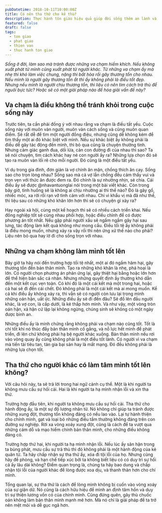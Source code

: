 ```yaml
---
pubDatetime: 2018-10-11T10:00:00Z
title: Có nên tha thứ cho kẻ thù?
description: Thực hành tôn giáo hiệu quả giúp đời sống thêm an lành và hạnh phúc, giác ngộ nhiều điều hữu ích để đem lại năng lượng tích cực cho bản thân, và giá trị đẹp cho cộng đồng.
featured: false
draft: false
tags:
  - ton giao
  - phat giao
  - thien van
  - thuc hanh ton giao
---
```


_Sống ở đời, làm sao mà tránh được những va chạm hiềm khích. Nếu không xuất phát từ mình cũng xuất phát từ người khác. Từ những va chạm ấy mà nhẹ thì khó làm việc chung, nặng thì bất hòa rồi gây thương tổn cho nhau. Nếu mình là người gây thương tổn ắt thì ấy không phải là điều tốt đẹp. Nhưng nếu mình là người chịu thương tổn, thì liệu có nên tìm cách trả thù để nguôi bực tức? Hoặc sẽ có một giải pháp nào để hóa giải vấn đề này?_

## Va chạm là điều không thể tránh khỏi trong cuộc sống này

Trước tiên, ta cần phải đồng ý với nhau rằng va chạm là điều tất yếu. Cuộc sống này với muôn vàn người, muôn vàn cách sống và cũng muôn quan điểm. Sẽ rất dễ để tìm một người đồng điệu, nhưng cũng dễ không kém để tìm thấy một ai đó khác biệt với mình. Nếu sự khác biệt ấy không phải là điều dễ gây tác động đến mình, thì bỏ qua cũng là chuyện thường tình. Nhưng cảm giác ganh đua, dối lừa, cản con đường đi của nhau thì sao? Ta sẽ nói chuyện, tìm cách khác hay né con người ấy ra? Những lựa chọn đó sẽ tạo ra muôn vàn lối rẽ cho mỗi người. Đó cũng là một điều tất yếu.

Ví dụ trong gia đình, đơn giản là vợ chính ăn mặn, chồng thích ăn cay. Sống sao cho trọn lòng nhau? Sống sao mà cả vợ lẫn chồng đều cảm thấy vui và trọn vẹn với thức ăn được đem ra. Đó chính là sự nhường nhịn, sẻ chia. Cái điều ấy sẽ được @nhavantuonglai nói trong một bài viết khác. Còn trong bây giờ, tình huống sẽ là không ai chịu nhường ai thì thế nào? Đó là gây gổ, nhiếc móc, xa rời rồi rạn vỡ tình cảm với nhau. Chỉ vì khẩu vị mà đã như thế, thì liệu sau có những khó khăn lớn hơn thì sẽ có chuyện gì xảy ra?

Hay ngoài xã hội, cùng một kế hoạch thì sẽ có nhiều cách triển khai. Nếu đồng nghiệp tốt sẽ cùng nhau phối hợp, hoặc điều chỉnh để có được phương án tốt nhất. Nếu gặp phải người xấu sẽ ngấm ngầm gây hại sau lưng, tác động làm kết quả không như mong cầu. Điều tồi tệ ấy không phải là điều mong muốn, nhưng xảy ra vậy rồi thì nên ứng xử thế nào cho phải? Liệu nên bỏ qua hay lờ đi cho sống trọn với nhau.

## Những va chạm không làm mình tốt lên

Bây giờ ta hãy nói đến trường hợp tồi tệ nhất, một ai đó ngầm hãm hại, gây thương tổn đến bản thân mình. Tạo ra những khó khăn là nhẹ, phá hoại là lớn. Có người chọn phương án phản ứng lại, gây thiệt hại bằng hoặc lớn hơn để thể hiện bản sắc cá nhân. Nhưng những quyết định ấy thường khó dẫn đến một kết cục vẹn toàn. Có khi đó là một cái kết mà một trong hai, hoặc cả hai sẽ đi đến cái chết. Đó không phải là một cái kết mà ai mong muốn. Kể cả khi điều ấy không xảy ra, thì vẫn sẽ có người còn lưu lại trong mình những oán hận, uất ức. Những điều ấy sẽ đi đến đâu? Sẽ đổ lên đầu người khác, là vợ con, là cấp dưới, là kẻ thấp hơn mình. Và như vậy, một vòng tròn oán hận, xả hận cứ lặp lại không ngừng, chúng sinh sẽ không có một ngày được bình an.

Những điều ấy là minh chứng rằng không phải va chạm nào cũng tốt. Tốt là chỉ tốt khi nó thúc đẩy bản thân mình cố gắng, và nỗ lực hết mình để phát triển, đi lên chứ không phải hạ bệ người khác xuống. Bản thân mình nếu rơi vào vòng quay ấy cũng không phải là một điều tốt lành. Có người vì va chạm mà tiền tài tiêu tan, tán gia bại sản hay là mất mạng. Đó đều không phải là những lựa chọn tốt.

## Tha thứ cho người khác có làm tâm mình tốt lên không?

Với câu hỏi này, ta sẽ trả lời trong hai ngữ cảnh cụ thể. Một là khi người ta không mưu cầu sự hối cải. Hai là khi người ta hạ mình nhận lỗi và xin tha thứ.

Trường hợp đầu tiên, khi người ta không mưu cầu sự hối cải. Tha thứ cho hành động ấy, là một sự độ lượng nhân từ. Nó không chỉ giúp ta tránh được những xung đột, thương tổn không đáng có nếu lao vào. Lại tự hành thiện cho chính mình, gạt và loại bỏ những điều tầm thường không đáng trên con đường sự nghiệp. Rời xa vòng xoáy xung đột, cũng là cách để ta vượt qua những cám dỗ và mạo hiểm chính bản thân mình, cho những điều không đáng có.

Trường hợp thứ hai, khi người ta hạ mình nhận lỗi. Nếu lúc ấy sân hận trong ta bùng phát, mưu cầu sự trả thù thì đó không phải là một hành động của kẻ quân tử. Ta hãy chấp nhận sự tha thứ ấy, xóa đi tội lỗi của họ. Nhưng cũng hãy đề phòng, và hạn chế tiếp xúc bởi ta không biết liệu có có duy trì sự hối cả ấy lâu dài không? Điểm quan trọng là, chúng ta hãy bao dung và chấp nhận tội lỗi của người khác để lòng được xoa dịu, và thanh thản hơn cho chí mình.

Tổng quan lại, sự tha thứ là cách để lòng mình không bị cuốn vào vòng xoáy của sự giận dữ. Nó cũng là cách hữu hiệu để mình an định tâm hồn và duy trì sự thiện lương vốn có của chính mình. Cũng đừng quên, gây thù chuốc oán không làm bản thân mình mạnh mẽ hơn. Mà nó chỉ là giải pháp để ta trở nên mệt mỏi và dễ gục ngã hơn.

